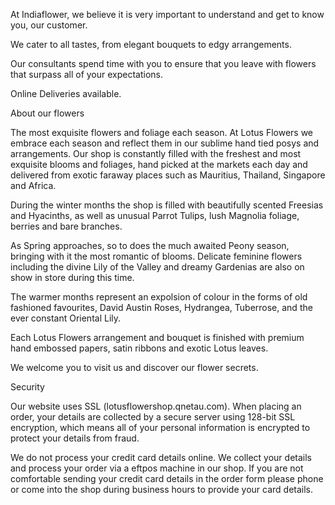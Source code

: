 
At Indiaflower, we believe it is very important to understand and get to know you, our customer.

We cater to all tastes, from elegant bouquets to edgy arrangements. 

Our consultants spend time with you to ensure that you leave with flowers that surpass all of your expectations.

Online Deliveries available.


About our flowers


The most exquisite flowers and foliage each season.
At Lotus Flowers we embrace each season and reflect them in our sublime hand tied posys and arrangements. Our shop is constantly filled with the freshest and most exquisite blooms and foliages, hand picked at the markets each day and delivered from exotic faraway places such as Mauritius, Thailand, Singapore and Africa.

During the winter months the shop is filled with beautifully scented Freesias and Hyacinths, as well as unusual Parrot Tulips, lush Magnolia foliage, berries and bare branches.

As Spring approaches, so to does the much awaited Peony season, bringing with it the most romantic of blooms. Delicate feminine flowers including the divine Lily of the Valley and dreamy Gardenias are also on show in store during this time.

The warmer months represent an expolsion of colour in the forms of old fashioned favourites, David Austin Roses, Hydrangea, Tuberrose, and the ever constant Oriental Lily.

Each Lotus Flowers arrangement and bouquet is finished with premium hand embossed papers, satin ribbons and exotic Lotus leaves.

We welcome you to visit us and discover our flower secrets.


Security

Our website uses SSL (lotusflowershop.qnetau.com). When placing an order, your details are collected by a secure server using 128-bit SSL encryption, which means all of your personal information is encrypted to protect your details from fraud.

We do not process your credit card details online. We collect your details and process your order via a eftpos machine in our shop. If you are not comfortable sending your credit card details in the order form please phone or come into the shop during business hours to provide your card details.


